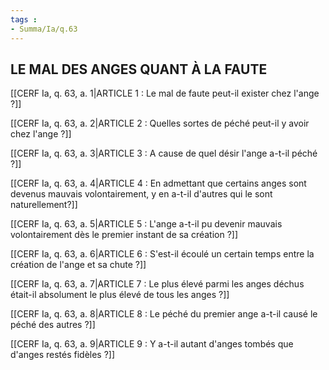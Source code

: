 ```yaml
---
tags : 
- Summa/Ia/q.63
---
```


## LE MAL DES ANGES QUANT À LA FAUTE

[[CERF Ia, q. 63, a. 1|ARTICLE 1 : Le mal de faute peut-il exister chez l'ange ?]]

[[CERF Ia, q. 63, a. 2|ARTICLE 2 : Quelles sortes de péché peut-il y avoir chez l'ange ?]]

[[CERF Ia, q. 63, a. 3|ARTICLE 3 : A cause de quel désir l'ange a-t-il péché ?]]

[[CERF Ia, q. 63, a. 4|ARTICLE 4 : En admettant que certains anges sont devenus mauvais volontairement, y en a-t-il d'autres qui le sont naturellement?]]

[[CERF Ia, q. 63, a. 5|ARTICLE 5 : L'ange a-t-il pu devenir mauvais volontairement dès le premier instant de sa création ?]]

[[CERF Ia, q. 63, a. 6|ARTICLE 6 : S'est-il écoulé un certain temps entre la création de l'ange et sa chute ?]]

[[CERF Ia, q. 63, a. 7|ARTICLE 7 : Le plus élevé parmi les anges déchus était-il absolument le plus élevé de tous les anges ?]]

[[CERF Ia, q. 63, a. 8|ARTICLE 8 : Le péché du premier ange a-t-il causé le péché des autres ?]]

[[CERF Ia, q. 63, a. 9|ARTICLE 9 : Y a-t-il autant d'anges tombés que d'anges restés fidèles ?]]

